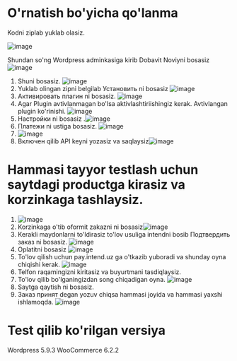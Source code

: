 
# O'rnatish bo'yicha qo'lanma

Kodni ziplab yuklab olasiz.

![image](https://user-images.githubusercontent.com/39323182/170641987-bd6f938e-8bda-4977-9682-2743b151f5b7.png)


Shundan so'ng Wordpress adminkasiga kirib Dobavit Noviyni bosasiz
![image](https://user-images.githubusercontent.com/39323182/170642120-b04406b1-bef2-4c8e-855b-e329b54fbc69.png)

1. Shuni bosasiz. ![image](https://user-images.githubusercontent.com/39323182/170642202-b5cc1aba-bc6b-4efd-994a-a70cfde763c7.png)
2. Yuklab olingan zipni belgilab Установить ni bosasiz ![image](https://user-images.githubusercontent.com/39323182/170642341-9534bf38-65e6-4257-8707-35765c64b17a.png)
3. Активировать плагин ni bosasiz. ![image](https://user-images.githubusercontent.com/39323182/170642502-ecc62aec-68d7-4b94-ac99-115b7094452f.png)
4. Agar Plugin avtivlanmagan bo'lsa aktivlashtiriishingiz kerak. Avtivlangan plugin ko'rinishi. ![image](https://user-images.githubusercontent.com/39323182/170642659-1f589ed6-04a2-4b87-b691-c5b88fa9aa0c.png)
5. Настройки ni bosasiz .![image](https://user-images.githubusercontent.com/39323182/170642857-09437dd6-da2f-42d1-bfd0-36c21e2b36be.png)
6. Платежи ni ustiga bosasiz. ![image](https://user-images.githubusercontent.com/39323182/170643244-cd09f1a4-21aa-4af2-981c-cb04cd9eff35.png)
7. ![image](https://user-images.githubusercontent.com/39323182/170643317-45da06c8-ed4d-4abf-99ec-62fbd9f96fc0.png)
8. Включен qilib API keyni yozasiz va saqlaysiz![image](https://user-images.githubusercontent.com/39323182/170643649-f9ebbe69-a2b7-4cf7-b2c5-2d2a4d79d97d.png)

# Hammasi tayyor testlash uchun saytdagi productga kirasiz va korzinkaga tashlaysiz. 
1. ![image](https://user-images.githubusercontent.com/39323182/170644702-9d39c922-65cf-49d8-a451-5e9dc14bdbad.png)
2. Korzinkaga o'tib oformit zakazni ni bosasiz![image](https://user-images.githubusercontent.com/39323182/170645182-39966361-8129-4d32-96f2-9c261c38488a.png)
3. Kerakli maydonlarni to'ldirasiz to'lov usuliga intendni bosib Подтвердить заказ ni bosasiz. ![image](https://user-images.githubusercontent.com/39323182/170645372-7eaa16b9-9810-43b4-ae1e-74237a7be659.png)
4. Oplatitni bosasiz ![image](https://user-images.githubusercontent.com/39323182/170645596-6dff1ec7-eac0-4592-89f9-cf81429b287c.png)
5. To'lov qilish uchun pay.intend.uz ga o'tkazib yuboradi va shunday oyna chiqishi kerak. ![image](https://user-images.githubusercontent.com/39323182/170645629-c060dd9b-1fc6-4b8a-99c7-113b0426f524.png)
6. Telfon raqamingizni kiritasiz va buyurtmani tasdiqlaysiz. 
7. To'lov qilib bo'lganingizdan song chiqadigan oyna. ![image](https://user-images.githubusercontent.com/39323182/170645970-ad1e64db-b8be-40d1-9ef6-2bf91d2327d6.png)
8. Saytga qaytish ni bosasiz. 
9. Заказ принят degan yozuv chiqsa hammasi joyida va hammasi yaxshi ishlamoqda. ![image](https://user-images.githubusercontent.com/39323182/170646101-9f4c2a8e-1900-49f3-be93-4bf8b5f36690.png)


# Test qilib ko'rilgan versiya
Wordpress 5.9.3
WooCommerce 6.2.2
